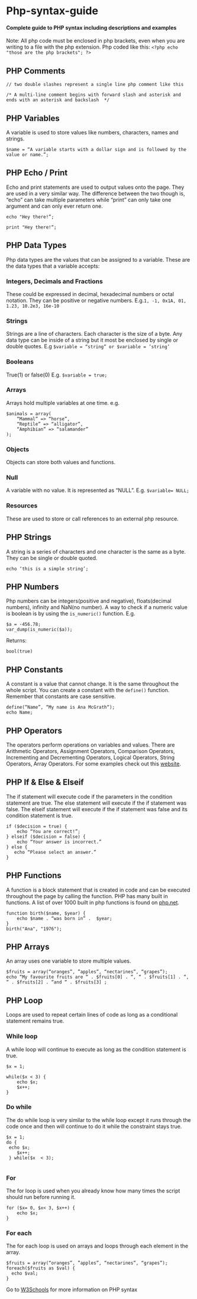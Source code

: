 # Php-syntax-guide
#### Complete guide to PHP syntax including descriptions and examples

Note: All php code must be enclosed in php brackets, even when you are writing to a file with the php extension. Php coded like this: `<?php echo "those are the php brackets"; ?>`
## PHP Comments

```
// two double slashes represent a single line php comment like this 

/* A multi-line comment begins with forward slash and asterisk and ends with an asterisk and backslash  */ 
```

## PHP Variables

A variable is used to store values like numbers, characters, names and strings. 
```
$name = “A variable starts with a dollar sign and is followed by the value or name.”;
```


## PHP Echo / Print

Echo and print statements are used to output values onto the page. They are used in a very similar way. The difference between the two though is, “echo” can take multiple parameters while “print” can only take one argument and can only ever return one. 
```
echo "Hey there!”;

print "Hey there!“;

```
## PHP Data Types

Php data types are the values that can be assigned to a variable. These are the data types that a variable accepts:

### Integers, Decimals and Fractions
These could be expressed in decimal, hexadecimal numbers or octal notation. They can be positive or negative numbers.
E.g.` 1, -1, 0x1A, 01, 1.23, 10.2e3, 16e-10 `

### Strings
Strings are a line of characters. Each character is the size of a byte. Any data type can be inside of a string but it most be enclosed by single or double quotes.
E.g ` $variable = “string” or $variable = ’string’ `

### Booleans
True(1) or false(0)
E.g. `$variable = true; `

### Arrays
Arrays hold multiple variables at one time.
e.g.
```
$animals = array(
    “Mammal” => “horse”,
    “Reptile” => “alligator”,
    “Amphibian” => “salamander”
);
```


### Objects
Objects can store both values and functions.

### Null 

A variable with no value. It is represented as “NULL”.
E.g. ` $variable= NULL; `

### Resources
These are used to store or call references to an external php resource.

## PHP Strings

A string is a series of characters and one character is the same as a byte. They can be single or double quoted.
``` 
echo ‘this is a simple string’; 
```


## PHP Numbers
Php numbers can be integers(positive and negative), floats(decimal numbers), infinity and NaN(no number).
A way to check if a numeric value is boolean is by using the `is_numeric()` function.
E.g. 
``` 
$a = -456.78;
var_dump(is_numeric($a)); 
```
Returns:
```
bool(true)
```



## PHP Constants
A constant is a value that cannot change. It is the same throughout the whole script. You can create a constant with the ` define() ` function. Remember that constants are case sensitive.
```
define(“Name”, “My name is Ana McGrath“);
echo Name;
```


## PHP Operators

The operators perform operations on variables and values. There are Arithmetic Operators, Assignment Operators, Comparison Operators, Incrementing and Decrementing Operators, Logical Operators, String Operators, Array Operators. For some examples check out this [website](https://www.tutorialrepublic.com/php-tutorial/php-operators.php).

## PHP If & Else & Elseif
The if statement will execute code if the parameters in the condition statement are true. The else statement will execute if the if statement was false. The elseif statement will execute if the if statement was false and its condition statement is true.
```
if ($decision = true) {
    echo “You are correct!”;
} elseif ($decision = false) {
    echo “Your answer is incorrect.”
} else {
   echo “Please select an answer.”
}
```



## PHP Functions

A function is a block statement that is created in code and can be executed throughout the page by calling the function. PHP has many built in functions. A list of over 1000 built in php functions is found on [php.net](https://www.php.net/manual/en/indexes.functions.php).


```
function birth($name, $year) {
    echo $name . “was born in” .  $year;
}
birth("Ana", "1976");
```

## PHP Arrays
An array uses one variable to store multiple values.
```
$fruits = array(“oranges”, ”apples”, “nectarines”, “grapes”);
echo “My favourite fruits are “ . $fruits[0] . “, “ . $fruits[1] . “, “ . $fruits[2] . “and “ . $fruits[3] ;

```

## PHP Loop
Loops are used to repeat certain lines of code as long as a conditional statement remains true.

### While loop
A while loop will continue to execute as long as the condition statement is true.
```
$x = 1;

while($x < 3) {
    echo $x;
    $x++;
}
```
### Do while
The do while loop is very similar to the while loop except it runs through the code once and then will continue to do it while the constraint stays true.
```
$x = 1;
do {
 echo $x;
    $x++;
 } while($x  < 3); 
   
```
### For 
The for loop is used when you already know how many times the script should run before running it.
```
for ($x= 0, $x< 3, $x++) {
    echo $x;
}
```

### For each
The for each loop is used on arrays and loops through each element in the array.
```
$fruits = array(“oranges”, ”apples”, “nectarines”, “grapes”);
foreach($fruits as $val) {
  echo $val;
}
```

Go to [W3Schools](https://www.w3schools.com/php) for more information on PHP syntax 


